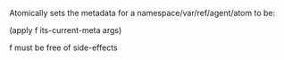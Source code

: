   Atomically sets the metadata for a namespace/var/ref/agent/atom to be:

  (apply f its-current-meta args)

  f must be free of side-effects